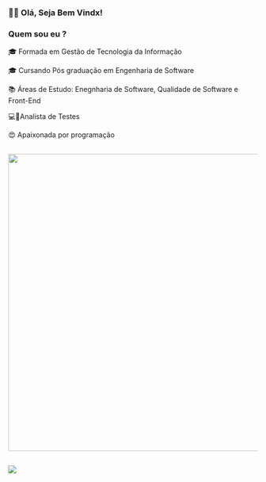 ### <p>👩🏾 Olá, Seja Bem Vindx!</p>


<h3><p> Quem sou eu ? </h3></p>

<p>🎓 Formada em Gestão de Tecnologia da Informação</p>
<p>🎓 Cursando Pós graduação em Engenharia de Software</p>
<p>📚 Áreas de Estudo: Enegnharia de Software, Qualidade de Software e Front-End </p>
<p>💻🦟Analista de Testes </p>
<p>😍 Apaixonada por programação</p>

##
<p align = "center">
 <!-- <img src = "https://github-readme-streak-stats.herokuapp.com?user=KarenEmerenciano&theme=dark&hide_border=true" width = 400> -->
  <img src = "https://github-readme-stats.vercel.app/api?username=KarenEmerenciano&show_icons=true&theme=bear" width = 600>
  


##
<a href="https://www.linkedin.com/in/karen-e-94b3471b6/" target="_blank"><img src="https://img.shields.io/badge/-LinkedIn-%230077B5?style=for-the-badge&logo=linkedin&logoColor=white" target="_blank"></a> 


